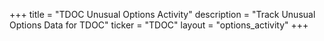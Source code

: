 +++
title = "TDOC Unusual Options Activity"
description = "Track Unusual Options Data for TDOC"
ticker = "TDOC"
layout = "options_activity"
+++

